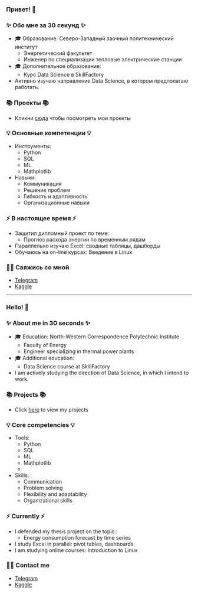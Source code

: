 ### Привет! 👋

### ✨ Обо мне за 30 секунд ✨ 
* 🎓 Образование: Северо-Западный заочный политехнический институт
  - Энергетический факультет
  - Инженер по специализации тепловые электрические станции
* 🎓 Дополнительное образование:
  -	Курс Data Science в SkillFactory
*  Активно изучаю направление Data Science, в котором предполагаю работать.

### 📚 Проекты 📚

* Кликни [сюда](https://github.com/Licharg?tab=repositories) чтобы посмотреть мои проекты

### 💡 Основные компетенции 💡
* Инструменты: 
  - Python
  - SQL
  - ML
  - Mathplotlib
* Навыки: 
  - Коммуникация
  - Решение проблем
  - Гибкость и адаптивность
  - Организационные навыки

### ⚡️ В настоящее время ⚡️
* Защитил дипломный проект по теме:
  - Прогноз расхода энергии по временным рядам
* Параллельно изучаю Excel: сводные таблицы, дашборды
* Обучаюсь на on-line курсах: Введение в Linux

### 🙌🏻 Свяжись со мной
- [Telegram](https://t.me/Lichargin)
- [Kaggle](https://www.kaggle.com/licharg)

---

### Hello! 👋

### ✨ About me in 30 seconds ✨ 
* 🎓 Education: North-Western Correspondence Polytechnic Institute
  - Faculty of Energy
  - Engineer specializing in thermal power plants
* 🎓 Additional education:
  - Data Science course at SkillFactory
* I am actively studying the direction of Data Science, in which I intend to work.

### 📚 Projects 📚

* Click [here](https://github.com/Licharg?tab=repositories ) to view my projects
  

### 💡 Core competencies 💡

* Tools:
  - Python
  - SQL
  - ML
  - Mathplotlib
  - 
* Skills:
  - Communication
  - Problem solving
  - Flexibility and adaptability
  - Organizational skills
 
### ⚡️ Currently ⚡️
* I defended my thesis project on the topic:: 
  - Energy consumption forecast by time series
* I study Excel in parallel: pivot tables, dashboards
* I am studying online courses: Introduction to Linux


### 🙌🏻 Contact me
- [Telegram](https://t.me/Lichargin)
- [Kaggle](https://www.kaggle.com/licharg)
